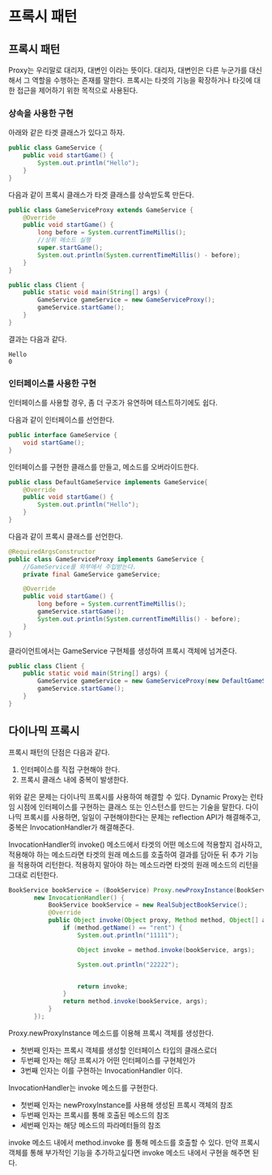 # 프록시 패턴


## 프록시 패턴
Proxy는 우리말로 대리자, 대변인 이라는 뜻이다. 대리자, 대변인은 다른 누군가를 대신해서 그 역할을 수행하는 존재를 말한다.
프록시는 타겟의 기능을 확장하거나 타깃에 대한 접근을 제어하기 위한 목적으로 사용된다.

### 상속을 사용한 구현

아래와 같은 타겟 클래스가 있다고 하자.

```java
public class GameService {
    public void startGame() {
        System.out.println("Hello");
    }
}
```
다음과 같이 프록시 클래스가 타겟 클래스를 상속받도록 만든다.
```java
public class GameServiceProxy extends GameService {
    @Override
    public void startGame() {
        long before = System.currentTimeMillis();
        //상위 메소드 실행
        super.startGame();
        System.out.println(System.currentTimeMillis() - before);
    }
}
```

```java
public class Client {
    public static void main(String[] args) {
        GameService gameService = new GameServiceProxy();
        gameService.startGame();
    }
}
```

결과는 다음과 같다.
```
Hello
0
```

### 인터페이스를 사용한 구현

인터페이스를 사용할 경우, 좀 더 구조가 유연하며 테스트하기에도 쉽다.

다음과 같이 인터페이스를 선언한다.
```java
public interface GameService {
    void startGame();
}
```
인터페이스를 구현한 클래스를 만들고, 메소드를 오버라이드한다.
```java
public class DefaultGameService implements GameService{
    @Override
    public void startGame() {
        System.out.println("Hello");
    }
}
```

다음과 같이 프록시 클래스를 선언한다.
```java
@RequiredArgsConstructor
public class GameServiceProxy implements GameService {
    //GameService를 외부에서 주입받는다.
    private final GameService gameService;

    @Override
    public void startGame() {
        long before = System.currentTimeMillis();
        gameService.startGame();
        System.out.println(System.currentTimeMillis() - before);
    }
}
```

클라이언트에서는 GameService 구현체를 생성하여 프록시 객체에 넘겨준다.
```java
public class Client {
    public static void main(String[] args) {
        GameService gameService = new GameServiceProxy(new DefaultGameService());
        gameService.startGame();
    }
}
```

## 다이나믹 프록시
프록시 패턴의 단점은 다음과 같다.
1. 인터페이스를 직접 구현해야 한다.
2. 프록시 클래스 내에 중복이 발생한다.

위와 같은 문제는 다이나믹 프록시를 사용하여 해결할 수 있다.
Dynamic Proxy는 런타임 시점에 인터페이스를 구현하는 클래스 또는 인스턴스를 만드는 기술을 말한다.
다이나믹 프록시를 사용하면, 일일이 구현해야한다는 문제는 reflection API가 해결해주고, 중복은 InvocationHandler가 해결해준다. 

InvocationHandler의 invoke() 메소드에서 타겟의 어떤 메소드에 적용할지 검사하고, 적용해야 하는 메소드라면 타겟의 원래 메소드를 호출하여 결과를 담아둔 뒤 추가 기능을 적용하여 리턴한다. 적용하지 말아야 하는 메소드라면 타겟의 원래 메소드의 리턴을 그대로 리턴한다.
 
 ```java
BookService bookService = (BookService) Proxy.newProxyInstance(BookService.class.getClassLoader(), new Class[]{BookService.class},
        new InvocationHandler() {
            BookService bookService = new RealSubjectBookService();
            @Override
            public Object invoke(Object proxy, Method method, Object[] args) throws Throwable {
                if (method.getName() == "rent") {
                    System.out.println("11111");

                    Object invoke = method.invoke(bookService, args);

                    System.out.println("22222");


                    return invoke;
                }
                return method.invoke(bookService, args);
            }
        });
 ```
Proxy.newProxyInstance 메소드를 이용해 프록시 객체를 생성한다.
* 첫번째 인자는 프록시 객체를 생성할 인터페이스 타입의 클래스로더
* 두번째 인자는 해당 프록시가 어떤 인터페이스를 구현체인가
* 3번째 인자는 이를 구현하는 InvocationHandler 이다.

InvocationHandler는 invoke 메소드를 구현한다.
* 첫번째 인자는 newProxyInstance를 사용해 생성된 프록시 객체의 참조
* 두번째 인자는 프록시를 통해 호출된 메소드의 참조
* 세번째 인자는 해당 메소드의 파라메터들의 참조

invoke 메소드 내에서 method.invoke 를 통해 메소드를 호출할 수 있다.
만약 프록시 객체를 통해 부가적인 기능을 추가하고싶다면 invoke 메소드 내에서 구현을 해주면 된다.

